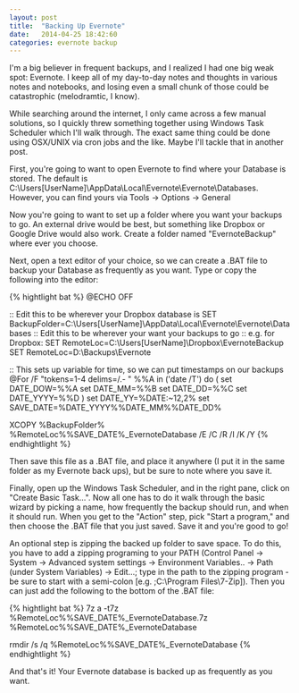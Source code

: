 ```yaml
---
layout: post
title:  "Backing Up Evernote"
date:   2014-04-25 18:42:60
categories: evernote backup
---
```

I'm a big believer in frequent backups, and I realized I had one big weak spot: Evernote. I keep all of my day-to-day notes and thoughts in various notes and notebooks, and losing even a small chunk of those could be catastrophic (melodramtic, I know).

While searching around the internet, I only came across a few manual solutions, so I quickly threw something together using Windows Task Scheduler which I'll walk through. The exact same thing could be done using OSX/UNIX via cron jobs and the like. Maybe I'll tackle that in another post.

First, you're going to want to open Evernote to find where your Database is stored. The default is C:\Users\[UserName]\AppData\Local\Evernote\Evernote\Databases. However, you can find yours via Tools -> Options -> General

Now you're going to want to set up a folder where you want your backups to go. An external drive would be best, but something like Dropbox or Google Drive would also work. Create a folder named "EvernoteBackup" where ever you choose.

Next, open a text editor of your choice, so we can create a .BAT file to backup your Database as frequently as you want. Type or copy the following into the editor:

{% hightlight bat %}
@ECHO OFF

:: Edit this to be wherever your Dropbox database is
SET BackupFolder=C:\Users\[UserName]\AppData\Local\Evernote\Evernote\Databases
:: Edit this to be wherever your want your backups to go
:: e.g. for Dropbox: SET RemoteLoc=C:\Users\[UserName]\Dropbox\EvernoteBackup
SET RemoteLoc=D:\Backups\Evernote

:: This sets up variable for time, so we can put timestamps on our backups
@For /F "tokens=1-4 delims=/.- " %%A in ('date /T') do (
   set DATE_DOW=%%A
   set DATE_MM=%%B
   set DATE_DD=%%C
   set DATE_YYYY=%%D
)
set DATE_YY=%DATE:~12,2%
set SAVE_DATE=%DATE_YYYY%%DATE_MM%%DATE_DD%

XCOPY %BackupFolder% %RemoteLoc%\%SAVE_DATE%_EvernoteDatabase /E /C /R /I /K /Y
{% endhightlight %}

Then save this file as a .BAT file, and place it anywhere (I put it in the same folder as my Evernote back ups), but be sure to note where you save it.

Finally, open up the Windows Task Scheduler, and in the right pane, click on "Create Basic Task...". Now all one has to do it walk through the basic wizard by picking a name, how frequently the backup should run, and when it should run. When you get to the "Action" step, pick "Start a program," and then choose the .BAT file that you just saved. Save it and you're good to go!

An optional step is zipping the backed up folder to save space. To do this, you have to add a zipping programing to your PATH (Control Panel -> System -> Advanced system settings -> Environment Variables.. -> Path (under System Variables) -> Edit...; type in the path to the zipping program - be sure to start with a semi-colon [e.g. ;C:\Program Files\7-Zip]). Then you can just add the following to the bottom of the .BAT file:

{% hightlight bat %}
7z a -t7z %RemoteLoc%\%SAVE_DATE%_EvernoteDatabase.7z %RemoteLoc%\%SAVE_DATE%_EvernoteDatabase

rmdir /s /q %RemoteLoc%\%SAVE_DATE%_EvernoteDatabase
{% endhightlight %}

And that's it! Your Evernote database is backed up as frequently as you want. 